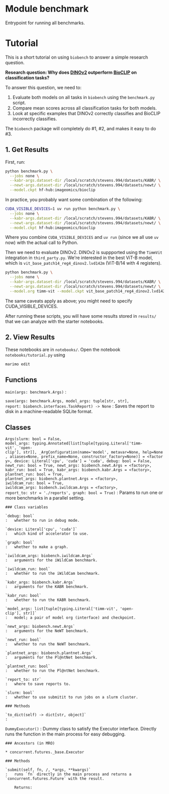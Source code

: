 Module benchmark
================
Entrypoint for running all benchmarks.

# Tutorial

This is a short tutorial on using `biobench` to answer a simple research question.

**Research question: Why does [DINOv2](https://github.com/facebookresearch/dinov2) outperform [BioCLIP](https://imageomics.github.io/bioclip/) on classification tasks?**

To answer this question, we need to:

1. Evaluate both models on all tasks in `biobench` using the `benchmark.py` script.
2. Compare mean scores across all classification tasks for both models.
3. Look at specific examples that DINOv2 correctly classifies and BioCLIP incorrectly classifies.

The `biobench` package will completely do #1, #2, and makes it easy to do #3.

## 1. Get Results

First, run:

```sh
python benchmark.py \
  --jobs none \
  --kabr-args.dataset-dir /local/scratch/stevens.994/datasets/KABR/ \
  --newt-args.dataset-dir /local/scratch/stevens.994/datasets/newt/ \
  --model.ckpt hf-hub:imageomics/bioclip
```

In practice, you probably want some combination of the following:

```sh
CUDA_VISIBLE_DEVICES=1 uv run python benchmark.py \
  --jobs none \
  --kabr-args.dataset-dir /local/scratch/stevens.994/datasets/KABR/ \
  --newt-args.dataset-dir /local/scratch/stevens.994/datasets/newt/ \
  --model.ckpt hf-hub:imageomics/bioclip
```

Where you combine `CUDA_VISIBLE_DEVICES` and `uv run` (since we all use `uv` now) with the actual call to Python.

Then we need to evaluate DINOv2.
DINOv2 is suppported using the `TimmVit` integration in `third_party.py`.
We're interested in the best ViT-B model, which is `vit_base_patch14_reg4_dinov2.lvd142m` (ViT-B/14 with 4 registers).

```sh
python benchmark.py \
  --jobs none \
  --kabr-args.dataset-dir /local/scratch/stevens.994/datasets/KABR/ \
  --newt-args.dataset-dir /local/scratch/stevens.994/datasets/newt/ \
  --model.org timm-vit --model.ckpt vit_base_patch14_reg4_dinov2.lvd142m
```

The same caveats apply as above; you might need to specify CUDA_VISIBLE_DEVICES.

After running these scripts, you will have some results stored in `results/` that we can analyze with the starter notebooks.

## 2. View Results

These notebooks are in `notebooks/`.
Open the notebook `notebooks/tutorial.py` using

```sh
marimo edit
```

Functions
---------

`main(args: benchmark.Args)`
:   

`save(args: benchmark.Args, model_args: tuple[str, str], report: biobench.interfaces.TaskReport) ‑> None`
:   Saves the report to disk in a machine-readable SQLite format.

Classes
-------

`Args(slurm: bool = False, model_args: typing.Annotated[list[tuple[typing.Literal['timm-vit', 'open-clip'], str]], _ArgConfiguration(name='model', metavar=None, help=None, aliases=None, prefix_name=None, constructor_factory=None)] = <factory>, device: Literal['cpu', 'cuda'] = 'cuda', debug: bool = False, newt_run: bool = True, newt_args: biobench.newt.Args = <factory>, kabr_run: bool = True, kabr_args: biobench.kabr.Args = <factory>, plantnet_run: bool = True, plantnet_args: biobench.plantnet.Args = <factory>, iwildcam_run: bool = True, iwildcam_args: biobench.iwildcam.Args = <factory>, report_to: str = './reports', graph: bool = True)`
:   Params to run one or more benchmarks in a parallel setting.

    ### Class variables

    `debug: bool`
    :   whether to run in debug mode.

    `device: Literal['cpu', 'cuda']`
    :   which kind of accelerator to use.

    `graph: bool`
    :   whether to make a graph.

    `iwildcam_args: biobench.iwildcam.Args`
    :   arguments for the iWildCam benchmark.

    `iwildcam_run: bool`
    :   whether to run the iWildCam benchmark.

    `kabr_args: biobench.kabr.Args`
    :   arguments for the KABR benchmark.

    `kabr_run: bool`
    :   whether to run the KABR benchmark.

    `model_args: list[tuple[typing.Literal['timm-vit', 'open-clip'], str]]`
    :   model; a pair of model org (interface) and checkpoint.

    `newt_args: biobench.newt.Args`
    :   arguments for the NeWT benchmark.

    `newt_run: bool`
    :   whether to run the NeWT benchmark.

    `plantnet_args: biobench.plantnet.Args`
    :   arguments for the Pl@ntNet benchmark.

    `plantnet_run: bool`
    :   whether to run the Pl@ntNet benchmark.

    `report_to: str`
    :   where to save reports to.

    `slurm: bool`
    :   whether to use submitit to run jobs on a slurm cluster.

    ### Methods

    `to_dict(self) ‑> dict[str, object]`
    :

`DummyExecutor()`
:   Dummy class to satisfy the Executor interface. Directly runs the function in the main process for easy debugging.

    ### Ancestors (in MRO)

    * concurrent.futures._base.Executor

    ### Methods

    `submit(self, fn, /, *args, **kwargs)`
    :   runs `fn` directly in the main process and returns a `concurrent.futures.Future` with the result.
        
        Returns: